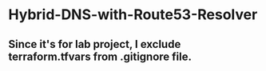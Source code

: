 # Hybrid-DNS-with-Route53-Resolver

## Since it's for lab project, I exclude terraform.tfvars from .gitignore file.
